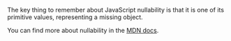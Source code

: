 The key thing to remember about JavaScript nullability is that it is one of its primitive values, representing a missing
object.

You can find more about nullability in the [MDN docs][mdn docs].

[mdn docs]: https://developer.mozilla.org/en-US/docs/Web/JavaScript/Reference/Global_Objects/null
